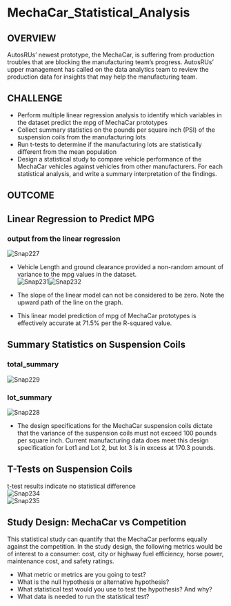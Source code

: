 # MechaCar_Statistical_Analysis

## OVERVIEW
AutosRUs’ newest prototype, the MechaCar, is suffering from production troubles that are blocking the manufacturing team’s progress. AutosRUs’ upper management has called on the data analytics team to review the production data for insights that may help the manufacturing team.

## CHALLENGE
- Perform multiple linear regression analysis to identify which variables in the dataset predict the mpg of MechaCar prototypes
- Collect summary statistics on the pounds per square inch (PSI) of the suspension coils from the manufacturing lots
- Run t-tests to determine if the manufacturing lots are statistically different from the mean population
- Design a statistical study to compare vehicle performance of the MechaCar vehicles against vehicles from other manufacturers. For each statistical analysis, and write a summary interpretation of the findings.
 
## OUTCOME

## Linear Regression to Predict MPG
### output from the linear regression<br>
![Snap227](https://user-images.githubusercontent.com/90797036/148480479-409bf6fa-0ba9-4cce-b42e-b4d23b0f3fef.png)<br>


- Vehicle Length and ground clearance provided a non-random amount of variance to the mpg values in the dataset.<br>
![Snap231](https://user-images.githubusercontent.com/90797036/148484060-08499028-7a54-4bbd-ae72-93dae513fd8f.png)![Snap232](https://user-images.githubusercontent.com/90797036/148484074-86ea6b0e-591a-4936-afae-d2a3b0c5dda8.png)<br>


- The slope of the linear model can not be considered to be zero. Note the upward path of the line on the graph.
- This linear model prediction of mpg of MechaCar prototypes is effectively accurate at 71.5% per the R-squared value.

## Summary Statistics on Suspension Coils
### total_summary<br> 
![Snap229](https://user-images.githubusercontent.com/90797036/148481323-9799fa27-0f8b-4ebc-9860-141c99bb1b8e.png)<br> 

### lot_summary<br>
![Snap228](https://user-images.githubusercontent.com/90797036/148481071-47f0116b-a829-4323-8bf5-e6bd5eba930d.png)<br>

- The design specifications for the MechaCar suspension coils dictate that the variance of the suspension coils must not exceed 100 pounds per square inch. Current manufacturing data does meet this design specification for Lot1 and Lot 2, but lot 3 is in excess at 170.3 pounds.

## T-Tests on Suspension Coils
t-test results indicate no statistical difference<br>
![Snap234](https://user-images.githubusercontent.com/90797036/148490518-831ff6bf-8b97-4721-a152-ff2607ac8bb5.png)<br>
![Snap235](https://user-images.githubusercontent.com/90797036/148490715-d4077f83-e3ac-45dd-ab65-6d906ab5d8e5.png)<br>

## Study Design: MechaCar vs Competition
This statistical study can quantify that the MechaCar performs equally against the competition. In the study design, the following metrics would be of interest to a consumer: cost, city or highway fuel efficiency, horse power, maintenance cost, and safety ratings.

- What metric or metrics are you going to test?
- What is the null hypothesis or alternative hypothesis?
- What statistical test would you use to test the hypothesis? And why?
- What data is needed to run the statistical test?
